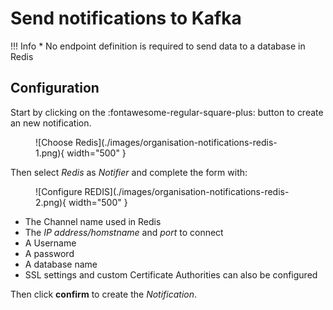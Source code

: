# Send notifications to Kafka

!!! Info
    * No endpoint definition is required to send data to a database in Redis


## Configuration

Start by clicking on the :fontawesome-regular-square-plus: button to create an new notification.

<figure markdown>
  ![Choose Redis](./images/organisation-notifications-redis-1.png){ width="500" }
</figure>

Then select *Redis* as *Notifier* and complete the form with: 

<figure markdown>
  ![Configure REDIS](./images/organisation-notifications-redis-2.png){ width="500" }
</figure>


  * The Channel name used in Redis
  * The *IP address/homstname* and *port* to connect
  * A Username
  * A password
  * A database name
  * SSL settings and custom Certificate Authorities can also be configured

Then click **confirm** to create the *Notification*.